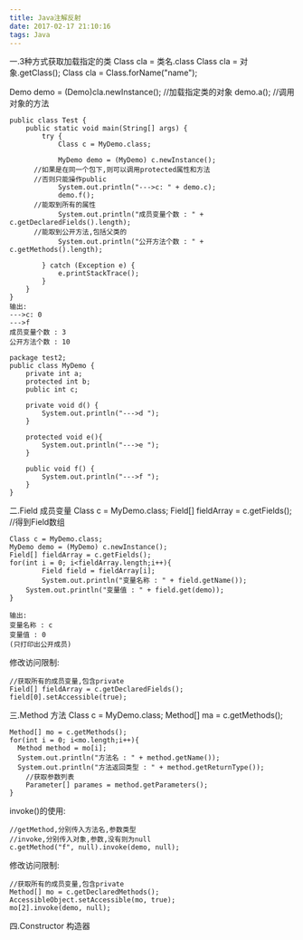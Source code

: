 ```yaml
---
title: Java注解反射
date: 2017-02-17 21:10:16
tags: Java
---
```

一.3种方式获取加载指定的类
Class cla = 类名.class
Class cla = 对象.getClass();
Class cla = Class.forName("name");

Demo demo = (Demo)cla.newInstance(); //加载指定类的对象
demo.a(); //调用对象的方法

```
public class Test {
	public static void main(String[] args) {
		try {
			Class c = MyDemo.class;

			MyDemo demo = (MyDemo) c.newInstance();
      //如果是在同一个包下,则可以调用protected属性和方法
      //否则只能操作public
			System.out.println("--->c: " + demo.c);
			demo.f();
      //能取到所有的属性
			System.out.println("成员变量个数 : " + c.getDeclaredFields().length);
      //能取到公开方法,包括父类的
			System.out.println("公开方法个数 : " + c.getMethods().length);

		} catch (Exception e) {
			e.printStackTrace();
		}
	}
}
输出:
--->c: 0
--->f
成员变量个数 : 3
公开方法个数 : 10
```
```
package test2;
public class MyDemo {
	private int a;
	protected int b;
	public int c;

	private void d() {
		System.out.println("--->d ");
	}

	protected void e(){
		System.out.println("--->e ");
	}

	public void f() {
		System.out.println("--->f ");
	}
}
```
二.Field 成员变量
Class c = MyDemo.class;
Field[] fieldArray = c.getFields(); //得到Field数组
```
Class c = MyDemo.class;
MyDemo demo = (MyDemo) c.newInstance();
Field[] fieldArray = c.getFields();
for(int i = 0; i<fieldArray.length;i++){
		Field field = fieldArray[i];
		System.out.println("变量名称 : " + field.getName());
    System.out.println("变量值 : " + field.get(demo));
}

输出:
变量名称 : c
变量值 : 0
(只打印出公开成员)
```
修改访问限制:
```
//获取所有的成员变量,包含private
Field[] fieldArray = c.getDeclaredFields();
field[0].setAccessible(true);
```
三.Method 方法
Class c = MyDemo.class;
Method[] ma = c.getMethods();
```
Method[] mo = c.getMethods();
for(int i = 0; i<mo.length;i++){
  Method method = mo[i];
  System.out.println("方法名 : " + method.getName());
  System.out.println("方法返回类型 : " + method.getReturnType());
	//获取参数列表
	Parameter[] parames = method.getParameters();
}
```
invoke()的使用:
```
//getMethod,分别传入方法名,参数类型
//invoke,分别传入对象,参数,没有则为null
c.getMethod("f", null).invoke(demo, null);
```
修改访问限制:
```
//获取所有的成员变量,包含private
Method[] mo = c.getDeclaredMethods();
AccessibleObject.setAccessible(mo, true);
mo[2].invoke(demo, null);
```
四.Constructor 构造器
